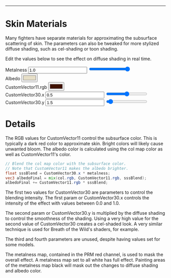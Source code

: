 ---
# Skin Materials
Many fighters have separate materials for approximating the subsurface scattering of skin.
The parameters can also be tweaked for more stylized diffuse shading, such as cel-shading or toon shading.

<style>
    #imgCanvas {
        width: 100%;
        height: 100%;
    }
</style>

<div class="container">
    <div class="col-md-5">
        <canvas id="imgCanvas"></canvas>
    </div>
    <div class="col">
        <form id="form-horizontal">
            <div class="form-group row">
                <p>Edit the values below to see the effect on diffuse shading in real time.</p>
            </div>
            <div class="form-group row justify-content-end">
                <label for="metalness" class="col-sm-5 col-form-label">Metalness</label>
                <input type="text" value="1.0" name="metalness" id="metalnessText" class="col-sm-2 col-md-1">
                <input type="range" value="1.0" min="0.0" max="1.0" step="0.001" name="metalness" id="metalness"
                    class="col">
            </div>
            <div class="form-group row justify-content-end">
                <label for="albedo" class="col-sm-5 col-form-label">Albedo</label>
                <input type="color" name="albedo" id="albedo" value="#E6DEC7" class="col-sm-2 col-md-1">
                <div class="col"></div>
            </div>
            <div class="form-group row justify-content-end">
                <label for="customVector11" class="col-sm-5 col-form-label">CustomVector11.rgb</label>
                <input type="color" name="customVector11" id="customVector11" value="#401200" class="col-sm-2 col-md-1">
                <div class="col"></div>
            </div>
            <div class="form-group row justify-content-end">
                <label for="customVector30x" class="col-sm-5 col-form-label">CustomVector30.x</label>
                <input type="text" value="0.5" name="customVector30x" id="customVector30xText"
                    class="col-sm-2 col-md-1">
                <input type="range" value="0.5" min="0.0" max="1.0" step="0.001" name="customVector30x"
                    id="customVector30x" class="col">
            </div>
            <div class="form-group row justify-content-end">
                <label for="customVector30y" class="col-sm-5 col-form-label">CustomVector30.y</label>
                <input type="text" value="1.5" name="customVector30y" id="customVector30yText" class="col-sm-2 col-md-1">
                <input type="range" value="1.5" min="0.0" max="30.0" step="0.01" name="customVector30y"
                    id="customVector30y" class="col">
            </div>
        </form>
    </div>




</div>


# Details
The RGB values for CustomVector11 control the subsurface color. This is typically a dark red color to approximate skin.
Bright colors will likely cause unwanted bloom.
The albedo color is calculated using the col map color as well as CustomVector11's color.

```glsl
// Blend the col map color with the subsurface color.
// Note that CustomVector11 makes the albedo brighter.
float sssBlend = CustomVector30.x * metalness;
vec3 albedoFinal = mix(col.rgb, CustomVector11.rgb, sssBlend);
albedoFinal += CustomVector11.rgb * sssBlend;
```

The first two values for CustomVector30 are parameters to control the blending intensity.
The first param or CustomVector30.x controls the intensity of the effect with values between 0.0 and 1.0.

The second param or CustomVector30.y is multiplied by the diffuse shading to control the smoothness of the shading.
Using a very high value for the second value of CustomVector30 creates a cel-shaded look. A very similar technique is
used for Breath of the Wild's shaders, for example.

The third and fourth parameters are unused, despite having values set for some models.

The metalness map, contained in the PRM red channel, is used to mask the overall effect. A metalness map set to all
white has full effect. Painting areas of the metalness map black
will mask out the changes to diffuse shading and albedo color.

<script type="module">
    import { SssDemo } from "./js/skin_materials.js";
    const imgCanvas = document.getElementById("imgCanvas");

    const albedo = document.getElementById("albedo");
    const customVector11 = document.getElementById("customVector11");
    const metalness = document.getElementById("metalness");
    const customVector30x = document.getElementById("customVector30x");
    const customVector30y = document.getElementById("customVector30y");

    const getRangeValue = function (range) { return parseFloat(range.value); };

    const demo = new SssDemo(window, imgCanvas,
        albedo.value,
        customVector11.value,
        getRangeValue(customVector30x),
        getRangeValue(customVector30y),
        getRangeValue(metalness));

    albedo.addEventListener("input", function () {
        demo.updateAlbedo(albedo.value);
    });

    customVector11.addEventListener("input", function () {
        demo.updateCustomVector11(customVector11.value);
    });

    const metalnessText = document.getElementById("metalnessText");
    metalnessText.addEventListener("input", function () {
        metalness.value = metalnessText.value;
        demo.updateMetalness(parseFloat(metalnessText.value));
    });
    metalness.addEventListener("input", function () {
        demo.updateMetalness(getRangeValue(metalness));
        metalnessText.value = metalness.value;
    });

    const customVector30xText = document.getElementById("customVector30xText");
    customVector30x.addEventListener("input", function () {
        customVector30xText.value = customVector30x.value;
        demo.updateCustomVector30x(getRangeValue(customVector30x));
    });
    customVector30xText.addEventListener("input", function () {
        customVector30x.value = customVector30xText.value;
        demo.updateCustomVector30x(parseFloat(customVector30xText.value));
    });

    const customVector30yText = document.getElementById("customVector30yText");
    customVector30y.addEventListener("input", function () {
        customVector30yText.value = customVector30y.value;
        demo.updateCustomVector30y(getRangeValue(customVector30y, 30));
    });
    customVector30yText.addEventListener("input", function () {
        customVector30y.value = customVector30yText.value;
        demo.updateCustomVector30y(parseFloat(customVector30yText.value));
    });
</script>